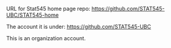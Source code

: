 URL for Stat545 home page repo: https://github.com/STAT545-UBC/STAT545-home

The account it is under: https://github.com/STAT545-UBC

This is an organization account.
